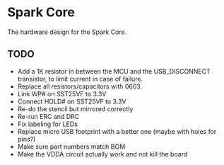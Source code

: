 Spark Core
====

The hardware design for the Spark Core.

## TODO
- Add a 1K resistor in between the MCU and the USB_DISCONNECT transistor, to limit current in case of failure.
- Replace all resistors/capacitors with 0603.
- Link WP# on SST25VF to 3.3V
- Connect HOLD# on SST25VF to 3.3V
- Re-do the stencil but mirrored correctly
- Re-run ERC and DRC
- Fix labeling for LEDs
- Replace micro USB footprint with a better one (maybe with holes for pins?)
- Make sure part numbers match BOM
- Make the VDDA circuit actually work and not kill the board